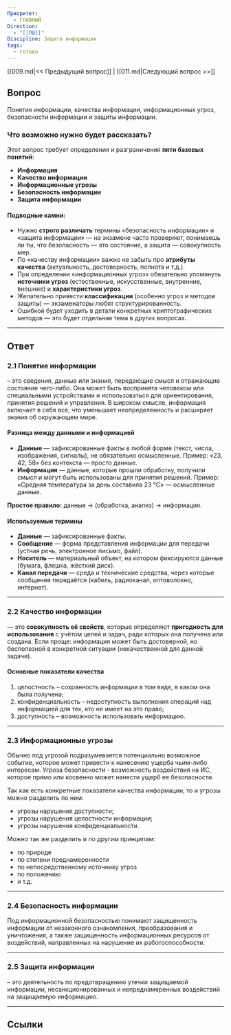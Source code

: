 ```yaml
---
Приоритет:
  - ГЛАВНЫЙ
Direction:
  - "[[ПШ]]"
Discipline: Защита информации
tags:
  - готово
---
```

[[009.md|<< Предыдущий вопрос]] | [[011.md|Следующий вопрос >>]]
## Вопрос
Понятия информации, качества информации, информационных угроз, безопасности информации и защиты информации.

### Что возможно нужно будет рассказать?
Этот вопрос требует определения и разграничения **пяти базовых понятий**:
- **Информация**
- **Качество информации**
- **Информационные угрозы**
- **Безопасность информации**
- **Защита информации**
#### Подводные камни:
- Нужно **строго различать** термины «безопасность информации» и «защита информации» — на экзамене часто проверяют, понимаешь ли ты, что безопасность — это состояние, а защита — совокупность мер.
- По «качеству информации» важно не забыть про **атрибуты качества** (актуальность, достоверность, полнота и т.д.).
- При определении «информационных угроз» обязательно упомянуть **источники угроз** (естественные, искусственные, внутренние, внешние) и **характеристики угроз**.
- Желательно привести **классификации** (особенно угроз и методов защиты) — экзаменаторы любят структурированность.
- Ошибкой будет уходить в детали конкретных криптографических методов — это будет отдельная тема в других вопросах.

---
## Ответ

### 2.1 Понятие информации
– это сведения, данные или знания, передающие смысл и отражающие состояние чего-либо. Она может быть воспринята человеком или специальными устройствами и использоваться для ориентирования, принятия решений и управления. В широком смысле, информация включает в себя все, что уменьшает неопределенность и расширяет знания об окружающем мире.
#### Разница между данными и информацией
- **Данные** — зафиксированные факты в любой форме (текст, числа, изображения, сигналы), не обязательно осмысленные. Пример: «23, 42, 58» без контекста — просто данные.
- **Информация** — данные, которые прошли обработку, получили смысл и могут быть использованы для принятия решений. Пример: «Средняя температура за день составила 23 °C» — осмысленные данные.

**Простое правило:** данные → (обработка, анализ) → информация.
#### Используемые термины
- **Данные** — зафиксированные факты.
- **Сообщение** — форма представления информации для передачи (устная речь, электронное письмо, файл).
- **Носитель** — материальный объект, на котором фиксируются данные (бумага, флешка, жёсткий диск).
- **Канал передачи** — среда и технические средства, через которые сообщение передаётся (кабель, радиоканал, оптоволокно, интернет).

---
### 2.2 Качество информации
— это **совокупность её свойств**, которые определяют **пригодность для использования** с учётом целей и задач, ради которых она получена или создана. Если проще: информация может быть достоверной, но бесполезной в конкретной ситуации (некачественной для данной задачи).
#### Основные показатели качества
1) целостность – сохранность информации в том виде, в каком она была получена; 
2) конфиденциальность – недоступность выполнения операций над информацией для тех, кто не имеет на это право; 
3) доступность – возможность использовать информацию.

---
### 2.3 Информационные угрозы
Обычно под угрозой подразумевается потенциально возможное событие, которое может привести к нанесению ущерба чьим-либо интересам. Угроза безопасности - возможность воздействия на ИС, которое прямо или косвенно может нанести ущерб ее безопасности.

Так как есть конкретные показатели качества информации, то и угрозы можно разделить по ним:
- угрозы нарушения доступности;
- угрозы нарушения целостности информации;
- угрозы нарушения конфиденциальности.

Можно так же разделить и по другим принципам:
- по природе
- по степени преднамеренности
- по непосредственному источнику угроз
- по положению
- и т.д.
  
---
### 2.4 Безопасность информации
Под информационной безопасностью понимают защищенность информации от незаконного ознакомления, преобразования и уничтожения, а также защищенность информационных ресурсов от воздействий, направленных на нарушение их работоспособности. 

---
### 2.5 Защита информации
– это деятельность по предотвращению утечки защищаемой информации, несанкционированных и непреднамеренных воздействий на защищаемую информацию.

---
## Ссылки
